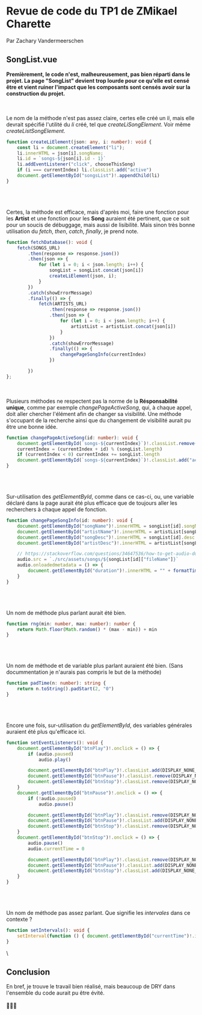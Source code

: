 # Revue de code du TP1 de ZMikael Charette

Par Zachary Vandermeerschen



## SongList.vue

__Premièrement, le code n'est, malheureusement, pas bien réparti dans le projet. La page "SongList" devient trop lourde pour ce qu'elle est censé être et vient ruiner l'impact que les composants sont censés avoir sur la construction du projet.__

\
\
Le nom de la méthode n'est pas assez claire, certes elle créé un _li_, mais elle devrait spécifié l'utilité du _li_ créé, tel que _createLiSongElement_. Voir même _createListSongElement_.
```ts
function createLiElement(json: any, i: number): void {
    const li = document.createElement("li");
    li.innerHTML = json[i].songName;
    li.id = `songs-${json[i].id - 1}`
    li.addEventListener("click", chooseThisSong)
    if (i === currentIndex) li.classList.add("active")
    document.getElementById("songsList")!.appendChild(li)
}
```
\
\
\
Certes, la méthode est efficace, mais d'après moi, faire une fonction pour les __Artist__ et une fonction pour les __Song__ auraient été pertinent,
que ce soit pour un soucis de débuggage, mais aussi de lisibilité. Mais sinon très bonne utilisation du _fetch_, _then_, _catch_, _finally_, je prend note.
```ts
function fetchDatabase(): void {
    fetch(SONGS_URL)
        .then(response => response.json())
        .then(json => {
            for (let i = 0; i < json.length; i++) {
                songList = songList.concat(json[i])
                createLiElement(json, i);
            }
        })
        .catch(showErrorMessage)
        .finally(() => {
            fetch(ARTISTS_URL)
                .then(response => response.json())
                .then(json => {
                    for (let i = 0; i < json.length; i++) {
                        artistList = artistList.concat(json[i])
                    }
                })
                .catch(showErrorMessage)
                .finally(() => {
                    changePageSongInfo(currentIndex)
                })

        })
};
```
\
\
Plusieurs méthodes ne respectent pas la norme de la __Résponsabilité unique__, comme par exemple _changePageActiveSong_, qui, à chaque appel, doit aller chercher l'élément afin de changer sa visibilité. Une méthode s'occupant de la recherche ainsi que du changement de visibilité aurait pu être une bonne idée.
```ts
function changePageActiveSong(id: number): void {
    document.getElementById(`songs-${currentIndex}`)!.classList.remove("active")
    currentIndex = (currentIndex + id) % (songList.length)
    if (currentIndex < 0) currentIndex += songList.length
    document.getElementById(`songs-${currentIndex}`)!.classList.add("active")
}
```
\
\
\
Sur-utilisation des _getElementById_, comme dans ce cas-ci, ou, une variable déclaré dans la page aurait été plus efficace que de toujours aller les recherchers à chaque appel de fonction.
```ts
function changePageSongInfo(id: number): void {
    document.getElementById("songName")!.innerHTML = songList[id].songName
    document.getElementById("artistName")!.innerHTML = artistList[songList[id].artistId - 1].name
    document.getElementById("songDesc")!.innerHTML = songList[id].desc
    document.getElementById("artistDesc")!.innerHTML = artistList[songList[id].artistId - 1].desc

    // https://stackoverflow.com/questions/34647536/how-to-get-audio-duration-value-by-a-function#34647636
    audio.src = `./src/assets/songs/${songList[id]["fileName"]}`
    audio.onloadedmetadata = () => {
        document.getElementById("duration")!.innerHTML = "" + formatTime(audio.duration)
    }
}
```
\
\
\
Un nom de méthode plus parlant aurait été bien. 
```ts
function rng(min: number, max: number): number {
    return Math.floor(Math.random() * (max - min)) + min
}
```
\
\
\
Un nom de méthode et de variable plus parlant auraient été bien. (Sans docummentation je n'aurais pas compris le but de la méthode)
```ts
function padTime(n: number): string {
    return n.toString().padStart(2, "0")
}
```
\
\
\
Encore une fois, sur-utilisation du _getElementById_, des variables générales auraient été plus qu'efficace ici.
```ts
function setEventListeners(): void {
    document.getElementById("btnPlay")!.onclick = () => {
        if (audio.paused)
            audio.play()

        document.getElementById("btnPlay")!.classList.add(DISPLAY_NONE_SHORTCUT)
        document.getElementById("btnPause")!.classList.remove(DISPLAY_NONE_SHORTCUT)
        document.getElementById("btnStop")!.classList.remove(DISPLAY_NONE_SHORTCUT)
    }
    document.getElementById("btnPause")!.onclick = () => {
        if (!audio.paused)
            audio.pause()

        document.getElementById("btnPlay")!.classList.remove(DISPLAY_NONE_SHORTCUT)
        document.getElementById("btnPause")!.classList.add(DISPLAY_NONE_SHORTCUT)
        document.getElementById("btnStop")!.classList.remove(DISPLAY_NONE_SHORTCUT)
    }
    document.getElementById("btnStop")!.onclick = () => {
        audio.pause()
        audio.currentTime = 0

        document.getElementById("btnPlay")!.classList.remove(DISPLAY_NONE_SHORTCUT)
        document.getElementById("btnPause")!.classList.add(DISPLAY_NONE_SHORTCUT)
        document.getElementById("btnStop")!.classList.add(DISPLAY_NONE_SHORTCUT)
    }
}
```
\
\
\
Un nom de méthode pas assez parlant. Que signifie les _intervales_ dans ce contexte ?
```ts
function setIntervals(): void {
    setInterval(function () { document.getElementById("currentTime")!.innerHTML = formatTime(audio.currentTime) }, 200)
}
```
\

## Conclusion

En bref, je trouve le travail bien réalisé, mais beaucoup de DRY dans l'ensemble du code aurait pu être évité. 
\
\
🎉🎉🎉